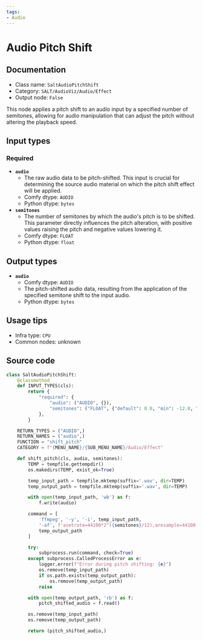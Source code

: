 ```yaml
---
tags:
- Audio
---
```


# Audio Pitch Shift
## Documentation
- Class name: `SaltAudioPitchShift`
- Category: `SALT/AudioViz/Audio/Effect`
- Output node: `False`

This node applies a pitch shift to an audio input by a specified number of semitones, allowing for audio manipulation that can adjust the pitch without altering the playback speed.
## Input types
### Required
- **`audio`**
    - The raw audio data to be pitch-shifted. This input is crucial for determining the source audio material on which the pitch shift effect will be applied.
    - Comfy dtype: `AUDIO`
    - Python dtype: `bytes`
- **`semitones`**
    - The number of semitones by which the audio's pitch is to be shifted. This parameter directly influences the pitch alteration, with positive values raising the pitch and negative values lowering it.
    - Comfy dtype: `FLOAT`
    - Python dtype: `float`
## Output types
- **`audio`**
    - Comfy dtype: `AUDIO`
    - The pitch-shifted audio data, resulting from the application of the specified semitone shift to the input audio.
    - Python dtype: `bytes`
## Usage tips
- Infra type: `CPU`
- Common nodes: unknown


## Source code
```python
class SaltAudioPitchShift:
    @classmethod
    def INPUT_TYPES(cls):
        return {
            "required": {
                "audio": ("AUDIO", {}),
                "semitones": ("FLOAT", {"default": 0.0, "min": -12.0, "max": 12.0}),
            },
        }

    RETURN_TYPES = ("AUDIO",)
    RETURN_NAMES = ("audio",)
    FUNCTION = "shift_pitch"
    CATEGORY = f"{MENU_NAME}/{SUB_MENU_NAME}/Audio/Effect"

    def shift_pitch(cls, audio, semitones):
        TEMP = tempfile.gettempdir()
        os.makedirs(TEMP, exist_ok=True)

        temp_input_path = tempfile.mktemp(suffix='.wav', dir=TEMP)
        temp_output_path = tempfile.mktemp(suffix='.wav', dir=TEMP)

        with open(temp_input_path, 'wb') as f:
            f.write(audio)

        command = [
            'ffmpeg', '-y', '-i', temp_input_path,
            '-af', f'asetrate=44100*2^({semitones}/12),aresample=44100',
            temp_output_path
        ]

        try:
            subprocess.run(command, check=True)
        except subprocess.CalledProcessError as e:
            logger.error(f"Error during pitch shifting: {e}")
            os.remove(temp_input_path)
            if os.path.exists(temp_output_path):
                os.remove(temp_output_path)
            raise

        with open(temp_output_path, 'rb') as f:
            pitch_shifted_audio = f.read()

        os.remove(temp_input_path)
        os.remove(temp_output_path)

        return (pitch_shifted_audio,)

```
